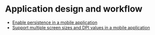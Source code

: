 # Application design and workflow

- [Enable persistence in a mobile application](./enable-persistence-in-a-mobile-application.md)
- [Support multiple screen sizes and DPI values in a mobile application](./support-multiple-screen-sizes-and-dpi-values-in-a-mobile-application.md)
